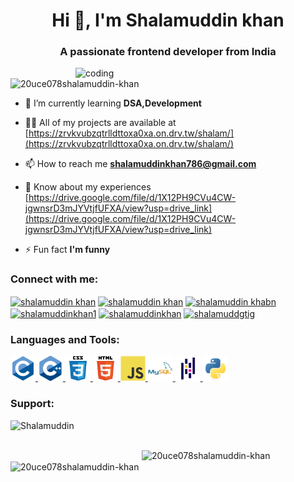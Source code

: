 <h1 align="center">Hi 👋, I'm Shalamuddin khan</h1>
<h3 align="center">A passionate frontend developer from India</h3>
<img align="right" alt="coding" width="400" src="https://user-images.githubusercontent.com/55389276/140866485-8fb1c876-9a8f-4d6a-98dc-08c4981eaf70.gif">
<p align="left"> <img src="https://komarev.com/ghpvc/?username=20uce078shalamuddin-khan&label=Profile%20views&color=0e75b6&style=flat" alt="20uce078shalamuddin-khan" /> </p>

- 🌱 I’m currently learning **DSA,Development**

- 👨‍💻 All of my projects are available at [https://zrvkvubzqtrlldttoxa0xa.on.drv.tw/shalam/](https://zrvkvubzqtrlldttoxa0xa.on.drv.tw/shalam/)

- 📫 How to reach me **shalamuddinkhan786@gmail.com**

- 📄 Know about my experiences [https://drive.google.com/file/d/1X12PH9CVu4CW-jgwnsrD3mJYVtjfUFXA/view?usp=drive_link](https://drive.google.com/file/d/1X12PH9CVu4CW-jgwnsrD3mJYVtjfUFXA/view?usp=drive_link)

- ⚡ Fun fact **I'm funny**

<h3 align="left">Connect with me:</h3>
<p align="left">
<a href="https://linkedin.com/in/shalamuddin khan" target="blank"><img align="center" src="https://raw.githubusercontent.com/rahuldkjain/github-profile-readme-generator/master/src/images/icons/Social/linked-in-alt.svg" alt="shalamuddin khan" height="30" width="40" /></a>
<a href="https://fb.com/shalamuddin khan" target="blank"><img align="center" src="https://raw.githubusercontent.com/rahuldkjain/github-profile-readme-generator/master/src/images/icons/Social/facebook.svg" alt="shalamuddin khan" height="30" width="40" /></a>
<a href="https://instagram.com/shalamuddin khabn" target="blank"><img align="center" src="https://raw.githubusercontent.com/rahuldkjain/github-profile-readme-generator/master/src/images/icons/Social/instagram.svg" alt="shalamuddin khabn" height="30" width="40" /></a>
<a href="https://www.hackerrank.com/shalamuddinkhan1" target="blank"><img align="center" src="https://raw.githubusercontent.com/rahuldkjain/github-profile-readme-generator/master/src/images/icons/Social/hackerrank.svg" alt="shalamuddinkhan1" height="30" width="40" /></a>
<a href="https://www.leetcode.com/shalamuddinkhan" target="blank"><img align="center" src="https://raw.githubusercontent.com/rahuldkjain/github-profile-readme-generator/master/src/images/icons/Social/leet-code.svg" alt="shalamuddinkhan" height="30" width="40" /></a>
<a href="https://auth.geeksforgeeks.org/user/shalamuddgtig" target="blank"><img align="center" src="https://raw.githubusercontent.com/rahuldkjain/github-profile-readme-generator/master/src/images/icons/Social/geeks-for-geeks.svg" alt="shalamuddgtig" height="30" width="40" /></a>
</p>

<h3 align="left">Languages and Tools:</h3>
<p align="left"> <a href="https://www.cprogramming.com/" target="_blank" rel="noreferrer"> <img src="https://raw.githubusercontent.com/devicons/devicon/master/icons/c/c-original.svg" alt="c" width="40" height="40"/> </a> <a href="https://www.w3schools.com/cpp/" target="_blank" rel="noreferrer"> <img src="https://raw.githubusercontent.com/devicons/devicon/master/icons/cplusplus/cplusplus-original.svg" alt="cplusplus" width="40" height="40"/> </a> <a href="https://www.w3schools.com/css/" target="_blank" rel="noreferrer"> <img src="https://raw.githubusercontent.com/devicons/devicon/master/icons/css3/css3-original-wordmark.svg" alt="css3" width="40" height="40"/> </a> <a href="https://www.w3.org/html/" target="_blank" rel="noreferrer"> <img src="https://raw.githubusercontent.com/devicons/devicon/master/icons/html5/html5-original-wordmark.svg" alt="html5" width="40" height="40"/> </a> <a href="https://developer.mozilla.org/en-US/docs/Web/JavaScript" target="_blank" rel="noreferrer"> <img src="https://raw.githubusercontent.com/devicons/devicon/master/icons/javascript/javascript-original.svg" alt="javascript" width="40" height="40"/> </a> <a href="https://www.mysql.com/" target="_blank" rel="noreferrer"> <img src="https://raw.githubusercontent.com/devicons/devicon/master/icons/mysql/mysql-original-wordmark.svg" alt="mysql" width="40" height="40"/> </a> <a href="https://pandas.pydata.org/" target="_blank" rel="noreferrer"> <img src="https://raw.githubusercontent.com/devicons/devicon/2ae2a900d2f041da66e950e4d48052658d850630/icons/pandas/pandas-original.svg" alt="pandas" width="40" height="40"/> </a> <a href="https://www.python.org" target="_blank" rel="noreferrer"> <img src="https://raw.githubusercontent.com/devicons/devicon/master/icons/python/python-original.svg" alt="python" width="40" height="40"/> </a> </p>

<h3 align="left">Support:</h3>
<p><a href="https://www.buymeacoffee.com/simplified"> <img align="left" src="https://cdn.buymeacoffee.com/buttons/v2/default-yellow.png" height="50" width="210" alt="Shalamuddin" /></a></p><br><br>

<p><img align="left" src="https://github-readme-stats.vercel.app/api/top-langs?username=20uce078shalamuddin-khan&show_icons=true&locale=en&layout=compact" alt="20uce078shalamuddin-khan" /></p>

<p>&nbsp;<img align="center" src="https://github-readme-stats.vercel.app/api?username=20uce078shalamuddin-khan&show_icons=true&locale=en" alt="20uce078shalamuddin-khan" /></p>
